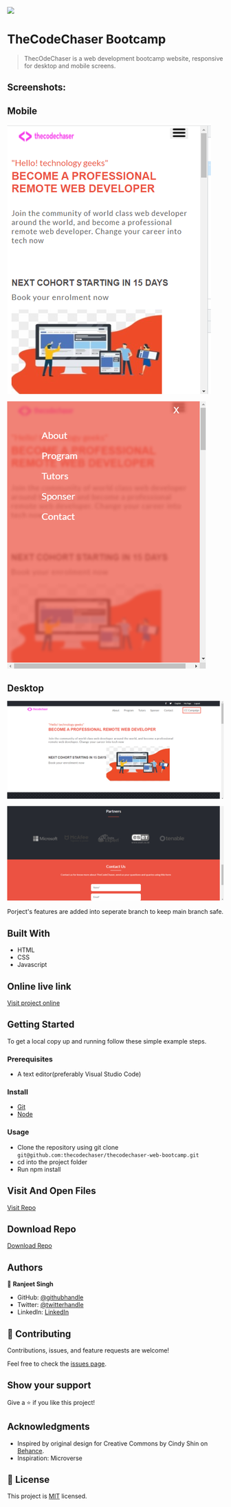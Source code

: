 ![](https://img.shields.io/badge/thecodechaser-blueviolet)

# TheCodeChaser Bootcamp

> ThecOdeChaser is a web development bootcamp website, responsive for desktop and mobile screens.

## Screenshots:

## Mobile

![screenshot](./images/Screenshot1.png)

![screenshot](./images/Screenshot2.png)

## Desktop

![screenshot](./images/Screenshot3.png)

![screenshot](./images/Screenshot4.png)

Porject's features are added into seperate branch to keep main branch safe.

## Built With

- HTML
- CSS
- Javascript

## Online live link

[Visit project online](https://thecodechaser.github.io/thecodechaser-web-bootcamp/)

## Getting Started

To get a local copy up and running follow these simple example steps.

### Prerequisites
- A text editor(preferably Visual Studio Code)

### Install
- [Git](https://git-scm.com/downloads)
- [Node](https://nodejs.org/en/download/)

### Usage
- Clone the repository using git clone ```git@github.com:thecodechaser/thecodechaser-web-bootcamp.git```
- cd into the project folder
- Run npm install

## Visit And Open Files

[Visit Repo](https://github.com/thecodechaser/thecodechaser-web-bootcamp)

## Download Repo

[Download Repo](https://github.com/thecodechaser/thecodechaser-web-bootcamp/archive/refs/heads/main.zip)

## Authors

👤 **Ranjeet Singh**

- GitHub: [@githubhandle](https://github.com/thecodechaser)
- Twitter: [@twitterhandle](https://twitter.com/thecodechaser)
- LinkedIn: [LinkedIn](https://linkedin.com/in/thecodechaser)

## 🤝 Contributing

Contributions, issues, and feature requests are welcome!

Feel free to check the [issues page](https://github.com/thecodechaser/thecodechaser-web-bootcamp/issues).

## Show your support

Give a ⭐️ if you like this project!

## Acknowledgments

- Inspired by original design for Creative Commons by Cindy Shin on [Behance](https://www.behance.net/gallery/29845175/CC-Global-Summit-2015).
- Inspiration: Microverse

## 📝 License

This project is [MIT](./MIT.md) licensed.

